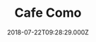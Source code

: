 ---
date: 2018-07-22T09:28:29.000Z
title: Cafe Como
latitude: 52.092888
longitude: 0.8363815
url: http://www.cafecomo.co.uk
category: checkin
---